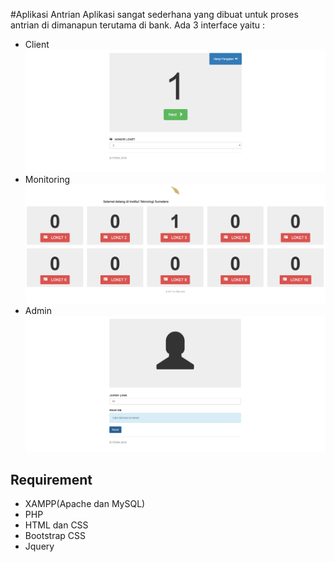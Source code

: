 #Aplikasi Antrian
Aplikasi sangat sederhana yang dibuat untuk proses antrian di dimanapun terutama di bank.
Ada 3 interface yaitu :
* Client
![Client](assert/img/client.png)
* Monitoring
![Monitoring](assert/img/monitoring.png)
* Admin
![Admin](assert/img/admin.png)

## Requirement
* XAMPP(Apache dan MySQL)
* PHP
* HTML dan CSS
* Bootstrap CSS
* Jquery